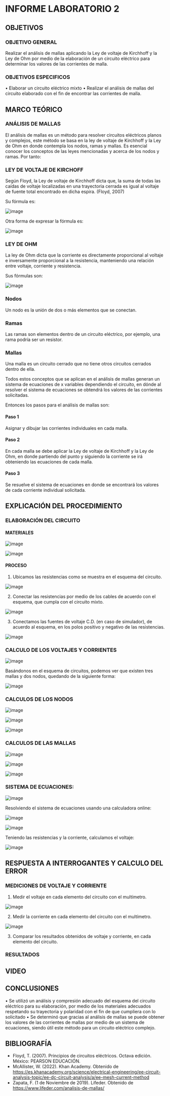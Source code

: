 # INFORME LABORATORIO 2

## OBJETIVOS

### OBJETIVO GENERAL

Realizar el análisis de mallas aplicando la Ley de voltaje de Kirchhoff y la Ley de Ohm por medio de la elaboración de un circuito eléctrico para determinar los valores de las corrientes de malla.

### OBJETIVOS ESPECIFICOS

•	Elaborar un circuito eléctrico mixto
•	Realizar el análisis de mallas del circuito elaborado con el fin de encontrar las corrientes de malla.

## MARCO TEÓRICO

### ANÁLISIS DE MALLAS

El análisis de mallas es un método para resolver circuitos eléctricos planos y complejos, este método se basa en la ley de voltaje de Kirchhoff y la Ley de Ohm en donde contempla los nodos, ramas y mallas.
Es esencial conocer los conceptos de las leyes mencionadas y acerca de los nodos y ramas. Por tanto:

### LEY DE VOLTAJE DE KIRCHOFF

Según Floyd, la Ley de voltaje de Kirchhoff dicta que, la suma de todas las caídas de voltaje localizadas en una trayectoria cerrada es igual al voltaje de fuente total encontrado en dicha espira. (Floyd, 2007)

Su fórmula es:

![image](https://user-images.githubusercontent.com/105565683/171547368-18880470-5fed-42a8-b24d-df25044924a8.png)

Otra forma de expresar la fórmula es:

![image](https://user-images.githubusercontent.com/105565683/171547458-be306383-6b23-441f-afd7-f91ca91fd9a0.png)

### LEY DE OHM

La ley de Ohm dicta que la corriente es directamente proporcional al voltaje e inversamente proporcional a la resistencia, manteniendo una relación entre voltaje, corriente y resistencia.

Sus fórmulas son:

![image](https://user-images.githubusercontent.com/105565683/171547731-d068276f-ccde-4709-bcb4-3325d6cce7d4.png)

### Nodos

Un nodo es la unión de dos o más elementos que se conectan.

### Ramas

Las ramas son elementos dentro de un circuito eléctrico, por ejemplo, una rama podría ser un resistor.

### Mallas

Una malla es un circuito cerrado que no tiene otros circuitos cerrados dentro de ella.

Todos estos conceptos que se aplican en el análisis de mallas generan un sistema de ecuaciones de x variables dependiendo el circuito, en dónde al resolver el sistema de ecuaciones se obtendrá los valores de las corrientes solicitadas.

Entonces los pasos para el análisis de mallas son:

#### Paso 1

Asignar y dibujar las corrientes individuales en cada malla.

#### Paso 2

En cada malla se debe aplicar la Ley de voltaje de Kirchhoff y la Ley de Ohm, en donde partiendo del punto y siguiendo la corriente se irá obteniendo las ecuaciones de cada malla.

#### Paso 3

Se resuelve el sistema de ecuaciones en donde se encontrará los valores de cada corriente individual solicitada.

## EXPLICACIÓN DEL PROCEDIMIENTO

### ELABORACIÓN DEL CIRCUITO

#### MATERIALES

![image](https://user-images.githubusercontent.com/105565683/171676375-ef3bce34-fd90-497d-bbd5-a045e63daa5d.png)

![image](https://user-images.githubusercontent.com/105565683/171677248-f09de0e8-e95b-417c-a162-b76ff99316b0.png)

#### PROCESO

1.	Ubicamos las resistencias como se muestra en el esquema del circuito.

![image](https://user-images.githubusercontent.com/105565683/171678227-c96927b5-9a2c-4c01-8fd4-a8c2ed497e5a.png)

2.	Conectar las resistencias por medio de los cables de acuerdo con el esquema, que cumpla con el circuito mixto.

![image](https://user-images.githubusercontent.com/105565683/171679087-ea674298-4c8f-4e65-b149-a7e00bbd9b84.png)

3.	Conectamos las fuentes de voltaje C.D. (en caso de simulador), de acuerdo al esquema, en los polos positivo y negativo de las resistencias.

![image](https://user-images.githubusercontent.com/105565683/171679208-83f1e2f6-e551-4cd2-983d-f6d8f70a1449.png)

### CALCULO DE LOS VOLTAJES Y CORRIENTES

![image](https://user-images.githubusercontent.com/105565683/171548070-deec4c3b-bd98-4278-bc1f-3359c1bee2e8.png)

Basándonos en el esquema de circuitos, podemos ver que existen tres mallas y dos nodos, quedando de la siguiente forma:

![image](https://user-images.githubusercontent.com/105565683/171548108-83017050-d822-47e9-8cec-3a09cc065d7b.png)

### CALCULOS DE LOS NODOS

![image](https://user-images.githubusercontent.com/105565683/171548170-c849ca95-9d5a-49b3-be8e-476977020dec.png)

![image](https://user-images.githubusercontent.com/105565683/171548191-771ec00c-d0e3-4c8b-97a3-b08f5fe83709.png)

![image](https://user-images.githubusercontent.com/105565683/171548239-bde0322d-72a7-402d-b2dd-1765cae895fa.png)

### CALCULOS DE LAS MALLAS

![image](https://user-images.githubusercontent.com/105565683/171548329-94246771-45bb-4fcf-926d-23b44349c256.png)

![image](https://user-images.githubusercontent.com/105565683/171548344-66330c66-eb69-4dad-829c-c4cc054477ad.png)

![image](https://user-images.githubusercontent.com/105565683/171548373-1250ceb2-f45f-40c8-8e12-4fddca577420.png)

### SISTEMA DE ECUACIONES:

![image](https://user-images.githubusercontent.com/105565683/171548479-ced5255a-13fb-4918-b53d-58c57544dad8.png)

Resolviendo el sistema de ecuaciones usando una calculadora online:

![image](https://user-images.githubusercontent.com/105565683/171548507-538a188b-9870-429a-9153-ee378a5f99ff.png)

![image](https://user-images.githubusercontent.com/105565683/171548536-60aa56ed-016e-4aa4-b0be-5f050631149f.png)

Teniendo las resistencias y la corriente, calculamos el voltaje:

![image](https://user-images.githubusercontent.com/105565683/171683970-1760d77f-0f0a-4d28-a21d-18abedda3405.png)

## RESPUESTA A INTERROGANTES Y CALCULO DEL ERROR

### MEDICIONES DE VOLTAJE Y CORRIENTE

1. Medir el voltaje en cada elemento del circuito con el multímetro.

![image](https://user-images.githubusercontent.com/105565683/171684059-e194f463-dd4d-4715-9da4-2b7f67f26849.png)

2. Medir la corriente en cada elemento del circuito con el multímetro.

![image](https://user-images.githubusercontent.com/105565683/171686424-05fb1942-6586-416c-b3f5-f3bd3e098442.png)

3. Comparar los resultados obtenidos de voltaje y corriente, en cada elemento del circuito.



### RESULTADOS

## VIDEO

## CONCLUSIONES

•	Se utilizó un análisis y compresión adecuado del esquema del circuito eléctrico para su elaboración, por medio de los materiales adecuados respetando su trayectoria y polaridad con el fin de que cumpliera con lo solicitado
•	Se determinó que gracias al análisis de mallas se puede obtener los valores de las corrientes de mallas por medio de un sistema de ecuaciones, siendo útil este método para un circuito eléctrico complejo.

## BIBLIOGRAFÍA

- Floyd, T. (2007). Principios de circuitos eléctricos. Octava edición. México: PEARSON EDUCACIÓN.
- McAllister, W. (2022). Khan Academy. Obtenido de https://es.khanacademy.org/science/electrical-engineering/ee-circuit-analysis-topic/ee-dc-circuit-analysis/a/ee-mesh-current-method
- Zapata, F. (1 de Noviembre de 2019). Lifeder. Obtenido de https://www.lifeder.com/analisis-de-mallas/





















